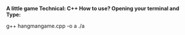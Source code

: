 **A little game
Technical: C++
How to use?
Opening your terminal and Type:**

g++ hangmangame.cpp -o a
./a
